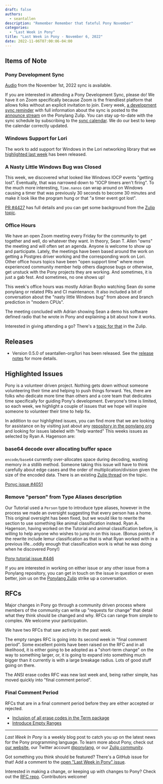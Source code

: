 ```yaml
---
draft: false
authors:
  - seantallen
description: "Remember Remember that fateful Pony November"
categories:
  - "Last Week in Pony"
title: "Last Week in Pony - November 6, 2022"
date: 2022-11-06T07:00:06-04:00
---
```


<!-- more -->

## Items of Note

### Pony Development Sync

[Audio](https://vimeo.com/917343565) from the November 1st, 2022 sync is available.

If you are interested in attending a Pony Development Sync, please do! We have it on Zoom specifically because Zoom is the friendliest platform that allows folks without an explicit invitation to join. Every week, [a development sync reminder](https://ponylang.zulipchat.com/#narrow/stream/189932-announce/topic/Sync.20Reminder) with full information about the sync is posted to the [announce stream](https://ponylang.zulipchat.com/#narrow/stream/189932-announce) on the Ponylang Zulip. You can stay up-to-date with the sync schedule by subscribing to the [sync calendar](https://calendar.google.com/calendar/ical/59jcru6f50mrpqbm7em4iclnkk%40group.calendar.google.com/public/basic.ics). We do our best to keep the calendar correctly updated.

### Windows Support for Lori

The work to add support for Windows in the Lori networking library that we [highlighted last week](https://www.ponylang.io/blog/2022/10/last-week-in-pony---october-30-2022/#windows-support-for-lori) has been released.

### A Nasty Little Windows Bug was Closed

This week, we discovered what looked like Windows IOCP events "getting lost". Eventually, that was narrowed down to "IOCP timers aren't firing". To the much more interesting, `Time.nanos` can wrap around on Windows causing a timer that was previously 30 seconds to become 30 minutes and make it look like the program hung or that "a timer event got lost".

[PR #4427](https://github.com/ponylang/ponyc/pull/4227) has full details and you can get some background from the [Zulip topic](https://ponylang.zulipchat.com/#narrow/stream/190365-runtime/topic/IOCP.20timer.20events.20going.20lost).

### Office Hours

We have an open Zoom meeting every Friday for the community to get together and well, do whatever they want. In theory, Sean T. Allen "owns" the meeting and will often set an agenda. Anyone is welcome to show up and participate. Lately, the meetings have been based around the work on getting a Postgres driver working and the corresponding work on Lori. Other office hours topics have been "open support time" where more experienced community member help others diagnose bugs or otherwise, get unstuck with the Pony projects they are working. And sometimes, it is just a gab fest. And sometimes, no one shows up!

This week's office hours was mostly Adrian Boyko watching Sean do some ponylang or related PRs and CI maintenance. It also included a bit of conversation about the "nasty little Windows bug" from above and branch prediction in "modern CPUs".

The meeting concluded with Adrian showing Sean a demo his software defined radio that he wrote in Pony and explaining a bit about how it works.

Interested in giving attending a go? There's a [topic for that](https://ponylang.zulipchat.com/#narrow/stream/189934-general/topic/Office.20hours) in the Zulip.

## Releases

- Version 0.5.0 of seantallen-org/lori has been released. See the [release notes](https://github.com/seantallen-org/lori/releases/tag/0.5.0) for more details.

## Highlighted Issues

Pony is a volunteer driven project. Nothing gets down without someone volunteering their time and helping to push things forward. Yes, there are folks who dedicate more time than others and a core team that dedicates time specifically for guiding Pony's development. Everyone's time is limited, so each week, we highlight a couple of issues that we hope will inspire someone to volunteer their time to help fix.

In addition to our highlighted issues, you can find more that we are looking for assistance on by visiting just about any [repository in the ponylang org](https://github.com/ponylang/) and looking for issues labeled with "help wanted"
This weeks issues as selected by Ryan A. Hagenson are:

### base64 decode over allocating buffer space

`encode/base64` currently over-allocates space during decoding, wasting memory in a stdlib method. Someone taking this issue will have to think carefully about edge cases and the order of multiplication/division given the size of the encoded data. There is an existing [Zulip thread](https://ponylang.zulipchat.com/#narrow/stream/192795-contribute-to-Pony/topic/base64.20.28too.20long.3F.29) on the topic.

[Ponyc issue #4051](https://github.com/ponylang/ponyc/issues/4051)

### Remove "person" from Type Aliases description

Our Tutorial used a `Person` type to introduce type aliases, however in the process we made an oversight suggesting that every person has a home. This original oversight has been fixed, but we would like to rewrite the section to use something like animal classification instead. Ryan A. Hagenson, having worked on the Tutorial and animal classification before, is willing to help anyone who wishes to jump in on this issue. (Bonus points if the rewrite include lemur classification as that is what Ryan worked with in a previous life...oddly enough that classification work is what he was doing when he discovered Pony!)

[Pony tutorial issue #446](https://github.com/ponylang/pony-tutorial/issues/446)

If you are interested in working on either issue or any other issue from a Ponylang repository, you can get in touch on the issue in question or even better, join us on the [Ponylang Zulip](https://ponylang.zulipchat.com/) strike up a conversation.

## RFCs

Major changes in Pony go through a community driven process where members of the community can write up "requests for change" that detail what they think should be changed and why. RFCs can range from simple to complex. We welcome your participation.

We have two RFCs that saw activity in the past week.

The empty ranges RFC is going into its second week in "final comment period". Some excellent points have been raised on the RFC and in all likelihood, it is either going to be adopted as a "short-term change" on the way to something larger, or, it is going to expand into something much bigger than it currently is with a large breakage radius. Lots of good stuff going on there.

The ANSI erase codes RFC was new last week and, being rather simple, has moved quickly into "final comment period".

### Final Comment Period

RFCs that are in a final comment period before they are either accepted or rejected.

- [Inclusion of all erase codes in the Term package](https://github.com/ponylang/rfcs/pull/203)
- [Introduce Empty Ranges](https://github.com/ponylang/rfcs/pull/201)

---

_Last Week In Pony_ is a weekly blog post to catch you up on the latest news for the Pony programming language. To learn more about Pony, check out [our website](https://ponylang.io), our Twitter account [@ponylang](https://twitter.com/ponylang), or our [Zulip community](https://ponylang.zulipchat.com).

Got something you think should be featured? There's a GitHub issue for that! Add a comment to the [open "Last Week in Pony" issue](https://github.com/ponylang/ponylang.github.io/issues?q=is%3Aissue+is%3Aopen+label%3Alast-week-in-pony).

Interested in making a change, or keeping up with changes to Pony? Check out the [RFC repo](https://github.com/ponylang/rfcs). Contributors welcome!
